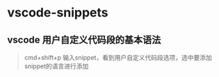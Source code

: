 # vscode-snippets
## vscode 用户自定义代码段的基本语法
> cmd+shift+p  输入snippet，看到用户自定义代码段选项，选中要添加snippet的语言进行添加

